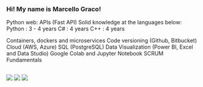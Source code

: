 ### Hi! My name is Marcello Graco!

Python web: APIs (Fast API)
Solid knowledge at the languages below:
           Python : 3 - 4 years
           C#     : 4 years
           C++    : 4 years

Containers, dockers and microservices
Code versioning (Github, Bitbucket)
Cloud (AWS, Azure)
SQL (PostgreSQL)
Data Visualization (Power BI, Excel and Data Studio)
Google Colab and Jupyter Notebook
SCRUM Fundamentals
 ##

  <div>
  <a href="https://www.instagram.com/marcello.graco/" target="_blank"><img src="https://img.shields.io/badge/-Instagram-%23E4405F?style=for-the-badge&logo=instagram&logoColor=white" target="_blank"></a>
  <a href="https://www.linkedin.com/in/hi-its-marcello-graco/" target="_blank"><img src="https://img.shields.io/badge/-LinkedIn-%230077B5?style=for-the-badge&logo=linkedin&logoColor=white" target="_blank"></a> 
  <a href="https://wa.me/5521972542036" target="_blank"><img src="https://img.shields.io/badge/WhatsApp-25D366?style=for-the-badge&logo=whatsapp&logoColor=white" target="_blank"></a> 
    
  <div>
